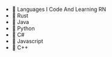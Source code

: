 - 👀 Languages I Code And Learning RN
- 🌱 Rust
- 💞️ Java
- 💞️ Python
- 💞️ C#
- 💞️ Javascript
- 💞️ C++


